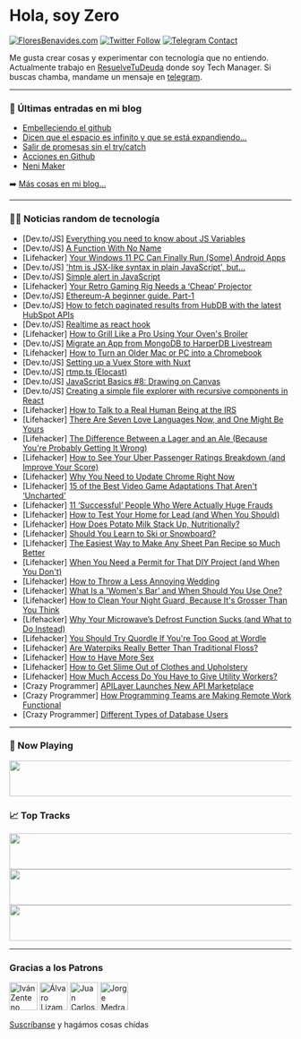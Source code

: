 # Hola, soy Zero

[![FloresBenavides.com](https://img.shields.io/website?down_message=oops&label=MiBlog&style=for-the-badge&up_message=online&url=https%3A%2F%2Ffloresbenavides.com)](https://floresbenavides.com) [![Twitter Follow](https://img.shields.io/twitter/follow/ZeroDragon?color=%231DA1F2&label=Follow&logo=twitter&logoColor=ffffff&style=for-the-badge)](https://twitter.com/zerodragon) [![Telegram Contact](https://img.shields.io/badge/escr%C3%ADbeme-ZeroDragon-%2326A5E4?style=for-the-badge&logo=telegram)](https://t.me/zerodragon)

Me gusta crear cosas y experimentar con tecnología que no entiendo.
Actualmente trabajo en [ResuelveTuDeuda](http://github.com/resuelve) donde soy Tech Manager.
Si buscas chamba, mandame un mensaje en [telegram](https://t.me/zerodragon).

---

### 📕 Últimas entradas en mi blog
<!-- BLOG-POST-LIST:START -->
- [Embelleciendo el github](https://floresbenavides.com/embelleciendo-el-github/)
- [Dicen que el espacio es infinito y que se está expandiendo…](https://floresbenavides.com/dicen-que-el-espacio-es-infinito-y-que-se-esta-expandiendo/)
- [Salir de promesas sin el try/catch](https://floresbenavides.com/salir-de-promesas-sin-el-try-catch/)
- [Acciones en Github](https://floresbenavides.com/acciones-en-github/)
- [Neni Maker](https://floresbenavides.com/neni-maker/)
<!-- BLOG-POST-LIST:END -->

➡️ [Más cosas en mi blog...](https://floresbenavides.com)

---

### 👨‍💻 Noticias random de tecnología
<!-- TECH-POSTS:START -->
- [Dev.to/JS] [Everything you need to know about JS Variables](https://dev.to/smpnjn/everything-you-need-to-know-about-js-variables-35ge)
- [Dev.to/JS] [A Function With No Name](https://dev.to/hannahglazier/a-function-with-no-name-3icd)
- [Lifehacker] [Your Windows 11 PC Can Finally Run &lpar;Some&rpar; Android Apps](https://lifehacker.com/your-windows-11-pc-can-finally-run-some-android-apps-1848550120)
- [Dev.to/JS] [&#39;htm is JSX-like syntax in plain JavaScript&#39;, but...](https://dev.to/artydev/htm-is-jsx-like-syntax-in-plain-javascript-but-g2e)
- [Dev.to/JS] [Simple alert in JavaScript](https://dev.to/sirbalin26/simple-alert-in-javascript-5g62)
- [Lifehacker] [Your Retro Gaming Rig Needs a ‘Cheap’ Projector](https://lifehacker.com/your-retro-gaming-rig-needs-a-cheap-projector-1848543586)
- [Dev.to/JS] [Ethereum-A beginner guide. Part-1](https://dev.to/vandysolo/ethereum-a-beginner-guide-part-1-147h)
- [Dev.to/JS] [How to fetch paginated results from HubDB with the latest HubSpot APIs](https://dev.to/darkmavis1980/how-to-fetch-paginated-results-from-hubdb-with-the-latest-hubspot-apis-4b8)
- [Dev.to/JS] [Realtime as react hook](https://dev.to/davemaier/realtime-as-react-hook-41eb)
- [Lifehacker] [How to Grill Like a Pro Using Your Oven&#39;s Broiler](https://lifehacker.com/how-to-grill-like-a-pro-using-your-ovens-broiler-1848549201)
- [Dev.to/JS] [Migrate an App from MongoDB to HarperDB Livestream](https://dev.to/margo_hdb/migrate-an-app-from-mongodb-to-harperdb-livestream-2ap)
- [Lifehacker] [How to Turn an Older Mac or PC into a Chromebook](https://lifehacker.com/how-to-turn-an-older-mac-or-pc-into-a-chromebook-1848549382)
- [Dev.to/JS] [Setting up a Vuex Store with Nuxt](https://dev.to/raulsposito/setting-up-a-vuex-store-with-nuxt-llj)
- [Dev.to/JS] [rtmp.ts &lpar;Elocast&rpar;](https://dev.to/cski/rtmpts-elocast-2g09)
- [Dev.to/JS] [JavaScript Basics #8: Drawing on Canvas](https://dev.to/ericnanhu/javascript-basics-8-drawing-on-canvas-5ea0)
- [Dev.to/JS] [Creating a simple file explorer with recursive components in React](https://dev.to/siddharthvenkatesh/creating-a-simple-file-explorer-with-recursive-components-in-react-458h)
- [Lifehacker] [How to Talk to a Real Human Being at the IRS](https://lifehacker.com/how-to-talk-to-a-real-human-being-at-the-irs-1848549096)
- [Lifehacker] [There Are Seven Love Languages Now, and One Might Be Yours](https://lifehacker.com/there-are-seven-love-languages-now-and-one-might-be-yo-1848548099)
- [Lifehacker] [The Difference Between a Lager and an Ale &lpar;Because You&#39;re Probably Getting It Wrong&rpar;](https://lifehacker.com/the-difference-between-a-lager-and-an-ale-because-your-1848548475)
- [Lifehacker] [How to See Your Uber Passenger Ratings Breakdown &lpar;and Improve Your Score&rpar;](https://lifehacker.com/how-to-see-your-uber-passenger-ratings-breakdown-and-i-1848547158)
- [Lifehacker] [Why You Need to Update Chrome Right Now](https://lifehacker.com/why-you-need-to-update-chrome-right-now-1848546854)
- [Lifehacker] [15 of the Best Video Game Adaptations That Aren&#39;t ‘Uncharted’](https://lifehacker.com/15-video-game-movies-and-shows-that-dont-totally-suck-1848531084)
- [Lifehacker] [11 ‘Successful’ People Who Were Actually Huge Frauds](https://lifehacker.com/11-successful-people-who-were-actually-huge-frauds-1848544767)
- [Lifehacker] [How to Test Your Home for Lead &lpar;and When You Should&rpar;](https://lifehacker.com/how-to-test-your-home-for-lead-and-when-you-should-1848545766)
- [Lifehacker] [How Does Potato Milk Stack Up, Nutritionally?](https://lifehacker.com/how-does-potato-milk-stack-up-nutritionally-1848545109)
- [Lifehacker] [Should You Learn to Ski or Snowboard?](https://lifehacker.com/should-you-learn-to-ski-or-snowboard-1848543461)
- [Lifehacker] [The Easiest Way to Make Any Sheet Pan Recipe so Much Better](https://lifehacker.com/the-easiest-way-to-make-any-sheet-pan-recipe-so-much-be-1848543097)
- [Lifehacker] [When You Need a Permit for That DIY Project &lpar;and When You Don&#39;t&rpar;](https://lifehacker.com/when-you-need-a-permit-for-that-diy-project-and-when-y-1848541083)
- [Lifehacker] [How to Throw a Less Annoying Wedding](https://lifehacker.com/how-to-throw-a-less-annoying-wedding-1848543490)
- [Lifehacker] [What Is a &#39;Women&#39;s Bar&#39; and When Should You Use One?](https://lifehacker.com/what-is-a-womens-bar-and-when-should-you-use-one-1848542973)
- [Lifehacker] [How to Clean Your Night Guard, Because It&#39;s Grosser Than You Think](https://lifehacker.com/how-to-clean-your-night-guard-because-its-grosser-than-1848541987)
- [Lifehacker] [Why Your Microwave’s Defrost Function Sucks &lpar;and What to Do Instead&rpar;](https://lifehacker.com/why-your-microwave-s-defrost-function-sucks-and-what-t-1848535823)
- [Lifehacker] [You Should Try Quordle If You&#39;re Too Good at Wordle](https://lifehacker.com/you-should-try-quordle-if-youre-too-good-at-wordle-1848540319)
- [Lifehacker] [Are Waterpiks Really Better Than Traditional Floss?](https://lifehacker.com/are-waterpiks-really-better-than-traditional-floss-1848540271)
- [Lifehacker] [How to Have More Sex](https://lifehacker.com/how-to-have-more-sex-1848540278)
- [Lifehacker] [How to Get Slime Out of Clothes and Upholstery](https://lifehacker.com/how-to-get-slime-out-of-clothes-and-upholstery-1848539844)
- [Lifehacker] [How Much Access Do You Have to Give Utility Workers?](https://lifehacker.com/how-much-access-do-you-have-to-give-utility-workers-1848539741)
- [Crazy Programmer] [APILayer Launches New API Marketplace](https://www.thecrazyprogrammer.com/2022/02/apilayer-launches-new-api-marketplace.html)
- [Crazy Programmer] [How Programming Teams are Making Remote Work Functional](https://www.thecrazyprogrammer.com/2022/02/how-programming-teams-are-making-remote-work-functional.html)
- [Crazy Programmer] [Different Types of Database Users](https://www.thecrazyprogrammer.com/2022/02/types-of-database-users.html)<!-- TECH-POSTS:END -->

---

### 🎵 Now Playing
<a href="https://spotify-now-playing-dun.vercel.app/now-playing?open"><img src="https://spotify-now-playing-dun.vercel.app/now-playing" width="540" height="64"></a>

### 📈 Top Tracks
<a href="https://spotify-now-playing-dun.vercel.app/top-tracks?i=1&open"><img src="https://spotify-now-playing-dun.vercel.app/top-tracks?i=1" width="540" height="64"></a>
<a href="https://spotify-now-playing-dun.vercel.app/top-tracks?i=2&open"><img src="https://spotify-now-playing-dun.vercel.app/top-tracks?i=2" width="540" height="64"></a>
<a href="https://spotify-now-playing-dun.vercel.app/top-tracks?i=3&open"><img src="https://spotify-now-playing-dun.vercel.app/top-tracks?i=3" width="540" height="64"></a>

---

### Gracias a los Patrons
[<img src="https://avatars.githubusercontent.com/u/243380?v=4" alt="Iván Zenteno" width="50px">](https://github.com/k001) [<img src="https://avatars.githubusercontent.com/u/19955639?v=4" alt="Álvaro Lizama" width="50px">](https://github.com/alvarolizama) [<img src="https://avatars.githubusercontent.com/u/2718753?v=4" alt="Juan Carlos Ruiz" width="50px">](https://github.com/JuanCrg90) [<img src="https://avatars.githubusercontent.com/u/37025?v=4" alt="Jorge Medrano" width="50px">](https://github.com/h1pp1e) 

[Suscríbanse](https://www.patreon.com/zerodragon) y hagámos cosas chidas
